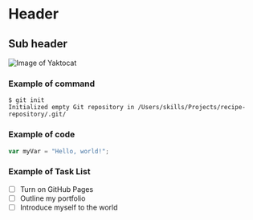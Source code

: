 # Header
## Sub header

![Image of Yaktocat](https://octodex.github.com/images/yaktocat.png)

### Example of command
```
$ git init
Initialized empty Git repository in /Users/skills/Projects/recipe-repository/.git/
```

### Example of code
``` javascript
var myVar = "Hello, world!";
```

### Example of Task List
- [ ] Turn on GitHub Pages
- [ ] Outline my portfolio
- [ ] Introduce myself to the world
